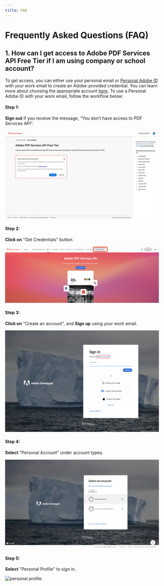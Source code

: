 ```yaml
---
title: FAQ
---
```


# Frequently Asked Questions (FAQ)

## 1. How can I get access to Adobe PDF Services API Free Tier if I am using company or school account?

To get access, you can either use your personal email or [Personal Adobe ID](https://helpx.adobe.com/in/enterprise/using/identity.html) 
with your work email to create an Adobe-provided credential. You can learn more about choosing the appropriate account
[here](https://helpx.adobe.com/enterprise/kb/enterprise-id-faq.html). To use a Personal Adobe ID with your work email, 
follow the workflow below:

#### Step 1:

**Sign out** if you receive the message, “You don’t have access to PDF Services API”.

![entp signup failure](./images/entp-singup-failure.jpg)

#### Step 2:

**Click on** "Get Credentials" button.

![get credentials image](./images/get-creds-btn.png)

#### Step 3:

**Click on** "Create an account", and **Sign up** using your work email.

![create account](./images/create-account.png)

#### Step 4:

**Select** "Personal Account" under account types.

![personal account](./images/personal-account.jpg)

#### Step 5:

**Select**  "Personal Profile" to sign in.

![personal profile](./images/personal-profile.png)